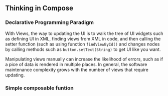 ## Thinking in Compose

### Declarative Programming Paradigm
With Views, the way to updating the UI is to walk the tree of UI widgets such as defining UI in XML, finding views from XML in code, and then calling the setter function (such as using function `findViewById()` and changes nodes by calling methods such as `button.setText(String)` to get UI like you want. 

Manipulating views manually can increase the likelihood of errors, such as if a pice of data is rendered in multiple places. In general, the software maintenance complexity grows with the number of views that require updating.

### Simple composable funtion
